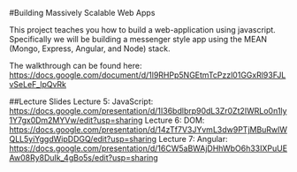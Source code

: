 #Building Massively Scalable Web Apps

This project teaches you how to build 
a web-application using javascript. 
Specifically we will be building a messenger 
style app using the MEAN (Mongo, Express, Angular, 
and Node) stack.

The walkthrough can be found here: 
https://docs.google.com/document/d/1l9RHPp5NGEtmTcPzzl01GGxRl93FJLvSeLeF_lpQvRk

##Lecture Slides
Lecture 5: JavaScript: https://docs.google.com/presentation/d/1I36bdlbrp90dL3Zr0Zt2IWRLo0n1ly1Y7gx0Dm2MYVw/edit?usp=sharing
Lecture 6: DOM: https://docs.google.com/presentation/d/14zTf7V3JYvmL3dw9PTjMBuRwlWQLL5yiYggdWipDDGQ/edit?usp=sharing
Lecture 7: Angular: https://docs.google.com/presentation/d/16CW5aBWAjDHhWbO6h33IXPuUEAw08Ry8DuIk_4gBo5s/edit?usp=sharing
